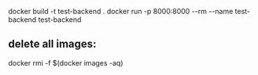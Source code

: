 
docker build -t test-backend .
docker run  -p 8000:8000 --rm --name test-backend test-backend

## delete all images:
docker rmi -f $(docker images -aq)